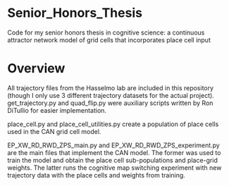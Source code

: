 # Senior_Honors_Thesis
Code for my senior honors thesis in cognitive science: a continuous attractor network model of grid cells that incorporates place cell input

# Overview
All trajectory files from the Hasselmo lab are included in this repository (though I only use 3 different trajectory datasets
for the actual project). get_trajectory.py and quad_flip.py were auxiliary scripts written by Ron DiTullio for easier
implementation.

place_cell.py and place_cell_utilities.py create a population of place cells used in the CAN grid cell model.

EP_XW_RD_RWD_ZPS_main.py and EP_XW_RD_RWD_ZPS_experiment.py are the main files that implement the CAN model. The former was used to train the model and obtain the place cell sub-populations and place-grid weights. The latter runs the cognitive map 
switching experiment with new trajectory data with the place cells and weights from training.
